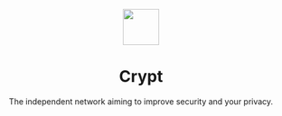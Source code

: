 <p align="center"><img src="https://github.com/CryptSocial/.github/profile/assets/CryptLogo.png" width="64"/></p>
<h1 align="center">Crypt</h1>
<p align="center">The independent network aiming to improve security and your privacy.</p>
